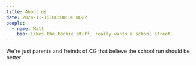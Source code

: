 ```yaml
---
title: About us
date: 2024-11-16T00:00:00.000Z
people:
  - name: Matt
    bio: Likes the techie stuff, really wants a school street.
---
```

We're just parents and freinds of CG that believe the school run should be better